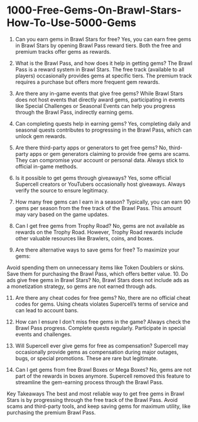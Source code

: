 # 1000-Free-Gems-On-Brawl-Stars-How-To-Use-5000-Gems
1. Can you earn gems in Brawl Stars for free?
Yes, you can earn free gems in Brawl Stars by opening Brawl Pass reward tiers. Both the free and premium tracks offer gems as rewards.

2. What is the Brawl Pass, and how does it help in getting gems?
The Brawl Pass is a reward system in Brawl Stars. The free track (available to all players) occasionally provides gems at specific tiers. The premium track requires a purchase but offers more frequent gem rewards.

3. Are there any in-game events that give free gems?
While Brawl Stars does not host events that directly award gems, participating in events like Special Challenges or Seasonal Events can help you progress through the Brawl Pass, indirectly earning gems.

4. Can completing quests help in earning gems?
Yes, completing daily and seasonal quests contributes to progressing in the Brawl Pass, which can unlock gem rewards.

5. Are there third-party apps or generators to get free gems?
No, third-party apps or gem generators claiming to provide free gems are scams. They can compromise your account or personal data. Always stick to official in-game methods.

6. Is it possible to get gems through giveaways?
Yes, some official Supercell creators or YouTubers occasionally host giveaways. Always verify the source to ensure legitimacy.

7. How many free gems can I earn in a season?
Typically, you can earn 90 gems per season from the free track of the Brawl Pass. This amount may vary based on the game updates.

8. Can I get free gems from Trophy Road?
No, gems are not available as rewards on the Trophy Road. However, Trophy Road rewards include other valuable resources like Brawlers, coins, and boxes.

9. Are there alternative ways to save gems for free?
To maximize your gems:

Avoid spending them on unnecessary items like Token Doublers or skins.
Save them for purchasing the Brawl Pass, which offers better value.
10. Do ads give free gems in Brawl Stars?
No, Brawl Stars does not include ads as a monetization strategy, so gems are not earned through ads.

11. Are there any cheat codes for free gems?
No, there are no official cheat codes for gems. Using cheats violates Supercell’s terms of service and can lead to account bans.

12. How can I ensure I don’t miss free gems in the game?
Always check the Brawl Pass progress.
Complete quests regularly.
Participate in special events and challenges.
13. Will Supercell ever give gems for free as compensation?
Supercell may occasionally provide gems as compensation during major outages, bugs, or special promotions. These are rare but legitimate.

14. Can I get gems from free Brawl Boxes or Mega Boxes?
No, gems are not part of the rewards in boxes anymore. Supercell removed this feature to streamline the gem-earning process through the Brawl Pass.

Key Takeaways
The best and most reliable way to get free gems in Brawl Stars is by progressing through the free track of the Brawl Pass. Avoid scams and third-party tools, and keep saving gems for maximum utility, like purchasing the premium Brawl Pass.
